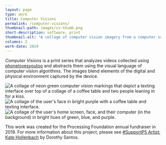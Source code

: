 ```yaml
---
layout: page
type: work
title: Computer Visions
permalink: /computer-visions/
thumbnail-path: images/cv-thumb.png
short-description: software, print
thumbnail-alt: "A collage of computer vision imagery from a computer screen, person's face, and their home in in bright greens, blues, and purples."
columns: 2
work-date: 2019
---
```


<em>Computer Visions</em> is a print series that analyzes videos collected using <a href="{{ site.baseurl }}{% link _work/003b-phonelovesyoutoo-matrix.md %}">phonelovesyoutoo</a> and abstracts them using the visual language of computer vision algorithms.
The images blend elements of the digital and physical environment captured by the device.

<div class="invisible-margin image-grid">
<div class="col-10-block grid-margin-bottom grid-margin-right video">
<img src="{{ site.baseurl }}/images/cv-01.png" alt="A collage of neon green computer vision markings that depict a texting interface over top of a collage of a coffee table and two people leaning in for a kiss.">
</div>
<div class="col-10-block grid-margin-bottom grid-margin-right video">
<img src="{{ site.baseurl }}/images/cv-02.png" alt="A collage of the user's face in bright purple with a coffee table and texting interface.">
</div>
<div class="col-10-block grid-margin-bottom video">
<img src="{{ site.baseurl }}/images/cv-03.png" alt="A collage of the user's home screen, face, and their computer (in the background) in bright hues of green, blue, and purple.">
</div>
</div>

This work was created for the Processing Foundation annual fundraiser in 2019.
For more information about this project, please see <a href="https://medium.com/processing-foundation/supportp5-this-giving-season-6dea3f70ffa3">#SupportP5 Artist: Kate Hollenbach</a> by Dorothy Santos.